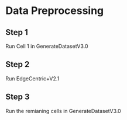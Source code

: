 # Data Preprocessing
## Step 1
Run Cell 1 in GenerateDatasetV3.0
## Step 2
Run EdgeCentric+V2.1
## Step 3
Run the remianing cells in GenerateDatasetV3.0
